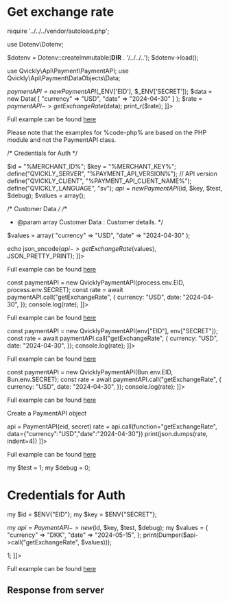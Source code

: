 # Get exchange rate

<include from="Snippets-PaymentAPI.md" element-id="snippet-header"></include>

<tabs>
    <tab title="%code-json%">
<code-block lang="json">
<![CDATA[
{
    "credentials": {
        "id": "%MERCHANT_ID%",
        "hash": "3fe247645db7d6f4fa05bf736c774b7eb42384983490f1257d20a904f3c7beed440a0f234437b9dc701cad4b88c81d62a90de54183aa6b3c44c95424f04a98a4",
        "version": "%PAYMENT_API_VERSION%",
        "client": "%PAYMENT_API_CLIENT_NAME%",
        "language": "sv",
        "time": 1714940371.323135
    },
    "data": {
        "currency": "USD",
        "date": "2024-04-30"
    },
    "function": "getExchangeRate"
}
]]>
</code-block>
    </tab>

<tab title="%code-php%">
<code-block lang="php">
<![CDATA[
<?php
declare(strict_types=1);

require '../../../vendor/autoload.php';

use Dotenv\Dotenv;

$dotenv = Dotenv::createImmutable(__DIR__ . '/../../..');
$dotenv->load();

use Qvickly\Api\Payment\PaymentAPI;
use Qvickly\Api\Payment\DataObjects\Data;

$paymentAPI = new PaymentAPI($_ENV['EID'], $_ENV['SECRET']);
$data = new Data(
    [
        "currency" => "USD",
        "date" => "2024-04-30"
    ]
);
$rate = $paymentAPI->getExchangeRate($data);
print_r($rate);
]]>
</code-block>

Full example can be found [here](https://github.com/Billmate/qvickly-php-module/blob/main/examples/PaymentAPI/Simple/getExchangeRate.php)

Please note that the examples for %code-php% are based on the PHP module and not the PaymentAPI class.

</tab>

<tab title="%code-phplegacy%">
<code-block lang="PHP">
<![CDATA[
<?php
include('../PaymentAPI.php');
$test = true;
$debug = false;

/* Credentials for Auth */

$id = "%MERCHANT_ID%";
$key = "%MERCHANT_KEY%";
define("QVICKLY_SERVER", "%PAYMENT_API_VERSION%"); // API version
define("QVICKLY_CLIENT", "%PAYMENT_API_CLIENT_NAME%");
define("QVICKLY_LANGUAGE", "sv");
$api = new PaymentAPI($id, $key, $test, $debug);
$values = array();

/* Customer Data */
/**
* @param array Customer Data : Customer details.
  */

$values = array(
    "currency" => "USD",
    "date" => "2024-04-30"
);

echo json_encode($api->getExchangeRate($values), JSON_PRETTY_PRINT);
]]>
</code-block>

Full example can be found [here](https://github.com/Billmate/QvicklyAPISamples/blob/main/PHP.Legacy/examples/getExchangeRate.php)

</tab>

<tab title="%code-node%">
<code-block lang="javascript">
<![CDATA[
import { QvicklyPaymentAPI } from "../../PaymentAPI.js";

const paymentAPI = new QvicklyPaymentAPI(process.env.EID, process.env.SECRET);
const rate = await paymentAPI.call("getExchangeRate", {
    currency: "USD",
    date: "2024-04-30",
});
console.log(rate);
]]>
</code-block>

Full example can be found [here](https://github.com/Billmate/QvicklyAPISamples/blob/main/Node.JS/examples/PaymentAPI/getExchangeRate.js)

</tab>

<tab title="%code-deno%">
<code-block lang="javascript">
<![CDATA[
import {QvicklyPaymentAPI, env} from "../../PaymentAPI.ts";

const paymentAPI = new QvicklyPaymentAPI(env["EID"], env["SECRET"]);
const rate = await paymentAPI.call("getExchangeRate", {
    currency: "USD",
    date: "2024-04-30",
});
console.log(rate);
]]>
</code-block>

Full example can be found [here](https://github.com/Billmate/QvicklyAPISamples/blob/main/Deno/examples/PaymentAPI/getExchangeRate.ts)

</tab>

<tab title="%code-bun%">
<code-block lang="javascript">
<![CDATA[
import QvicklyPaymentAPI from "../../PaymentAPI";

const paymentAPI = new QvicklyPaymentAPI(Bun.env.EID, Bun.env.SECRET);
const rate = await paymentAPI.call("getExchangeRate", {
    currency: "USD",
    date: "2024-04-30",
});
console.log(rate);
]]>
</code-block>

Full example can be found [here](https://github.com/Billmate/QvicklyAPISamples/blob/main/Bun/examples/PaymentAPI/getExchangeRate.ts)

</tab>

  <tab title="%code-python%">
<code-block lang="Python">
<![CDATA[
from PaymentAPI import PaymentAPI

# Create a PaymentAPI object
api = PaymentAPI(eid, secret)
rate = api.call(function="getExchangeRate", data={"currency":"USD","date":"2024-04-30"})
print(json.dumps(rate, indent=4))
]]>
</code-block>

Full example can be found [here](https://github.com/Billmate/QvicklyAPISamples/blob/main/Python/examples/PaymentAPI/getExchangeRate.py)

  </tab>

<tab title="%code-perl%">
<code-block lang="perl">
<![CDATA[
#!/usr/bin/perl
use strict;
use warnings;
use JSON::PP;
use Data::Dumper;
use lib '../..';
require "PaymentAPI.pl";
require "LoadEnv.pl";
LoadEnv('../../.env');

my $test = 1;
my $debug = 0;

# Credentials for Auth
my $id = $ENV{"EID"};
my $key = $ENV{"SECRET"};

my $api = PaymentAPI->new($id, $key, $test, $debug);
my $values = {
    "currency" => "DKK",
    "date" => "2024-05-15",
};
print(Dumper($api->call("getExchangeRate", $values)));

1;
]]>
</code-block>

Full example can be found [here](https://github.com/Billmate/QvicklyAPISamples/blob/main/Perl/examples/PaymentAPI/getExchangeRate.pl)

</tab>

</tabs>

## Response from server
<code-block lang="json">
<![CDATA[
{
    "credentials": {
        "hash": "669957e56ddc7394073c8f6df887e17411d7f9fe1000f04fc519b1ebebefa03c43a89d1d99d9e47bb9da2688d55af1338d7a06c6bab8b143393f0c7ced459a14",
        "logid": 1234567
    },
    "data": {
        "rate": "10.9657",
        "result": "0",
        "date": "2024-04-30"
    }
}
]]>
</code-block>

<include from="Snippets-Examples.md" element-id="snippet-footer"></include>